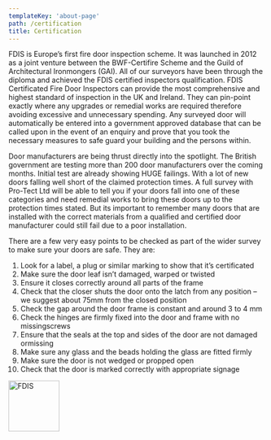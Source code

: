 ```yaml
---
templateKey: 'about-page'
path: /certification
title: Certification
---
```

FDIS is Europe’s first fire door inspection scheme. It was launched in 2012 as a joint venture between the BWF-Certifire Scheme and the Guild of Architectural Ironmongers (GAI). All of our surveyors have been through the diploma and achieved the FDIS certified inspectors qualification. FDIS Certificated Fire Door Inspectors can provide the most comprehensive and highest standard of inspection in the UK and Ireland. They can pin-point exactly where any upgrades or remedial works are required therefore avoiding excessive and unnecessary spending. Any surveyed door will automatically be entered into a government approved database that can be called upon in the event of an enquiry and prove that you took the necessary measures to safe guard your building and the persons within.

Door manufacturers are being thrust directly into the spotlight. The British government are testing more than 200 door manufacturers over the coming months. Initial test are already showing HUGE failings. With a lot of new doors falling well short of the claimed protection times. A full survey with Pro-Tect Ltd will be able to tell you if your doors fall into one of these categories and need remedial works to bring these doors up to the protection times stated. But its important to remember many doors that are installed with the correct materials from a qualified and certified door manufacturer could still fail due to a poor installation.

There are a few very easy points to be checked as part of the wider survey to make sure your doors are safe. They are:

1. Look for a label, a plug or similar marking to show that it’s certificated
2. Make sure the door leaf isn’t damaged, warped or twisted
3. Ensure it closes correctly around all parts of the frame
4. Check that the closer shuts the door onto the latch from any position – we suggest about 75mm from the closed position
5. Check the gap around the door frame is constant and around 3 to 4 mm
6. Check the hinges are firmly fixed into the door and frame with no missingscrews
7. Ensure that the seals at the top and sides of the door are not damaged ormissing
8. Make sure any glass and the beads holding the glass are fitted firmly
9. Make sure the door is not wedged or propped open
10. Check that the door is marked correctly with appropriate signage

<img src="/img/fdis.jpg" alt="FDIS" width="100"/>